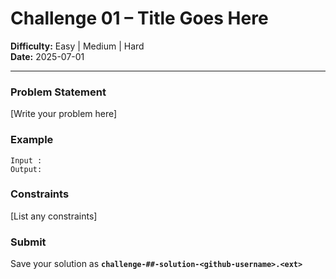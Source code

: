 # Challenge 01 – Title Goes Here
**Difficulty:** Easy | Medium | Hard  
**Date:** 2025-07-01
___
### Problem Statement  
[Write your problem here]

### Example  

    Input :
    Output:

### Constraints  
[List any constraints]

### Submit  
Save your solution as **`challenge-##-solution-<github-username>.<ext>`**

